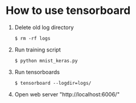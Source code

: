 # How to use tensorboard

1. Delete old log directory
    ```
    $ rm -rf logs
    ```
1. Run training script
    ```
    $ python mnist_keras.py
    ```
1. Run tensorboards
    ```
    $ tensorboard --logdir=logs/
    ```
1. Open web server "http://localhost:6006/"